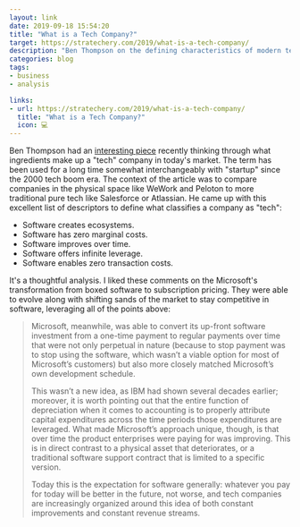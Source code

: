 ```yaml
---
layout: link
date: 2019-09-18 15:54:20
title: "What is a Tech Company?"
target: https://stratechery.com/2019/what-is-a-tech-company/
description: "Ben Thompson on the defining characteristics of modern tech companies."
categories: blog
tags:
- business
- analysis

links:
- url: https://stratechery.com/2019/what-is-a-tech-company/
  title: "What is a Tech Company?"
  icon: 💻
---
```


Ben Thompson had an [interesting piece](https://stratechery.com/2019/what-is-a-tech-company/ "What is a Tech Company?") recently thinking through what ingredients make up a "tech" company in today's market. The term has been used for a long time somewhat interchangeably with "startup" since the 2000 tech boom era. The context of the article was to compare companies in the physical space like WeWork and Peloton to more traditional pure tech like Salesforce or Atlassian. He came up with this excellent list of descriptors to define what classifies a company as "tech":

* Software creates ecosystems.
* Software has zero marginal costs.
* Software improves over time.
* Software offers infinite leverage.
* Software enables zero transaction costs.

It's a thoughtful analysis. I liked these comments on the Microsoft's transformation from boxed software to subscription pricing. They were able to evolve along with shifting sands of the market to stay competitive in software, leveraging all of the points above:

> Microsoft, meanwhile, was able to convert its up-front software investment from a one-time payment to regular payments over time that were not only perpetual in nature (because to stop payment was to stop using the software, which wasn’t a viable option for most of Microsoft’s customers) but also more closely matched Microsoft’s own development schedule.
>
> This wasn’t a new idea, as IBM had shown several decades earlier; moreover, it is worth pointing out that the entire function of depreciation when it comes to accounting is to properly attribute capital expenditures across the time periods those expenditures are leveraged. What made Microsoft’s approach unique, though, is that over time the product enterprises were paying for was improving. This is in direct contrast to a physical asset that deteriorates, or a traditional software support contract that is limited to a specific version.
>
> Today this is the expectation for software generally: whatever you pay for today will be better in the future, not worse, and tech companies are increasingly organized around this idea of both constant improvements and constant revenue streams.
